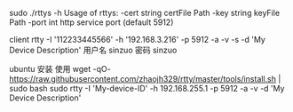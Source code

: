sudo ./rttys -h
Usage of rttys:
  -cert string
        certFile Path
  -key string
        keyFile Path
  -port int
        http service port (default 5912)


client
rtty -I '112233445566' -h '192.168.3.216' -p 5912 -a -v -s -d 'My Device Description'
用户名 sinzuo 密码 sinzuo

ubuntu 安装
使用
wget -qO- https://raw.githubusercontent.com/zhaojh329/rtty/master/tools/install.sh | sudo bash
sudo rtty -I 'My-device-ID' -h 192.168.255.1 -p 5912 -a -v  -d 'My Device Description'
